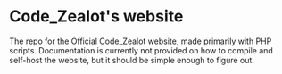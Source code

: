 # Code_Zealot's website
The repo for the Official Code_Zealot website, made primarily with PHP scripts.
Documentation is currently not provided on how to compile and self-host the website, but it
should be simple enough to figure out.

